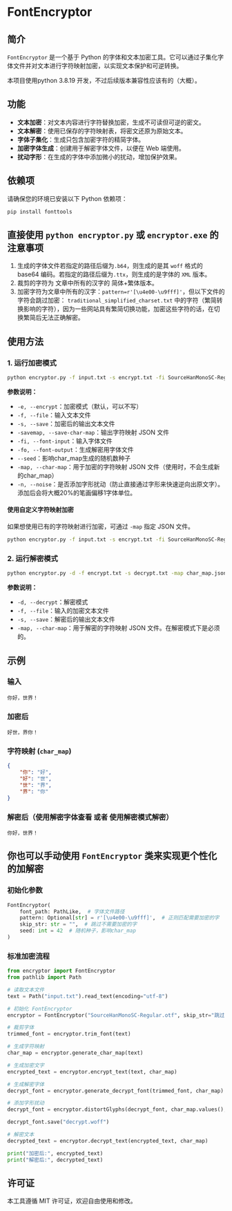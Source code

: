 # FontEncryptor

## 简介

`FontEncryptor` 是一个基于 Python 的字体和文本加密工具。它可以通过子集化字体文件并对文本进行字符映射加密，以实现文本保护和可逆转换。

本项目使用python 3.8.19 开发，不过后续版本兼容性应该有的（大概）。

## 功能

- **文本加密**：对文本内容进行字符替换加密，生成不可读但可逆的密文。
- **文本解密**：使用已保存的字符映射表，将密文还原为原始文本。
- **字体子集化**：生成只包含加密字符的精简字体。
- **加密字体生成**：创建用于解密字体文件，以便在 Web 端使用。
- **扰动字形**：在生成的字体中添加微小的扰动，增加保护效果。

## 依赖项

请确保您的环境已安装以下 Python 依赖项：

```bash
pip install fonttools
```

## 直接使用 `python encryptor.py` 或 `encryptor.exe` 的注意事项

1. 生成的字体文件若指定的路径后缀为`.b64`，则生成的是其 `woff` 格式的 base64 编码。若指定的路径后缀为`.ttx`，则生成的是字体的 `XML` 版本。
2. 裁剪的字符为 文章中所有的汉字的 简体+繁体版本。
3. 加密字符为文章中所有的汉字：`pattern=r'[\u4e00-\u9fff]'`，但以下文件的字符会跳过加密： `traditional_simplified_charset.txt` 中的字符（繁简转换影响的字符），因为一些网站具有繁简切换功能，加密这些字符的话，在切换繁简后无法正确解密。

## 使用方法

### 1. 运行加密模式

```bash
python encryptor.py -f input.txt -s encrypt.txt -fi SourceHanMonoSC-Regular.otf -fo decrypt.woff -savemap char_map.json --noise
```

**参数说明：**

- `-e, --encrypt`：加密模式（默认，可以不写）
- `-f, --file`：输入文本文件
- `-s, --save`：加密后的输出文本文件
- `-savemap, --save-char-map`：输出字符映射 JSON 文件
- `-fi, --font-input`：输入字体文件
- `-fo, --font-output`：生成解密用字体文件
- `--seed`：影响char_map生成的随机数种子
- `-map, --char-map`：用于加密的字符映射 JSON 文件（使用时，不会生成新的char_map）
- `-n, --noise`：是否添加字形扰动（防止直接通过字形来快速逆向出原文字）。添加后会将大概20%的笔画偏移1字体单位。

#### 使用自定义字符映射加密

如果想使用已有的字符映射进行加密，可通过 `-map` 指定 JSON 文件。

```bash
python encryptor.py -f input.txt -s encrypt.txt -fi SourceHanMonoSC-Regular.otf -fo decrypt.woff -map char_map.json
```

### 2. 运行解密模式

```bash
python encryptor.py -d -f encrypt.txt -s decrypt.txt -map char_map.json
```

**参数说明：**

- `-d, --decrypt`：解密模式
- `-f, --file`：输入的加密文本文件
- `-s, --save`：解密后的输出文本文件
- `-map, --char-map`：用于解密的字符映射 JSON 文件。在解密模式下是必须的。

## 示例

### 输入

```text
你好，世界！
```

### 加密后

```text
好世，界你！
```

### 字符映射 (`char_map`)

```json
{
    "你": "好",
    "好": "世",
    "世": "界",
    "界": "你"
}
```

### 解密后（使用解密字体查看 或者 使用解密模式解密）

```text
你好，世界！
```

## 你也可以手动使用 `FontEncryptor` 类来实现更个性化的加解密

### 初始化参数

```python
FontEncryptor(
    font_path: PathLike,  # 字体文件路径
    pattern: Optional[str] = r'[\u4e00-\u9fff]',  # 正则匹配需要加密的字
    skip_str: str = "",  # 跳过不需要加密的字
    seed: int = 42  # 随机种子，影响char_map
)
```

### 标准加密流程

```python
from encryptor import FontEncryptor
from pathlib import Path

# 读取文本文件
text = Path("input.txt").read_text(encoding="utf-8")

# 初始化 FontEncryptor
encryptor = FontEncryptor("SourceHanMonoSC-Regular.otf", skip_str="跳过的字符", seed=42)

# 裁剪字体
trimmed_font = encryptor.trim_font(text)

# 生成字符映射
char_map = encryptor.generate_char_map(text)

# 生成加密文字
encrypted_text = encryptor.encrypt_text(text, char_map)

# 生成解密字体
decrypt_font = encryptor.generate_decrypt_font(trimmed_font, char_map)

# 添加字形扰动
decrypt_font = encryptor.distortGlyphs(decrypt_font, char_map.values(), noise=1, frequency=0.2)

decrypt_font.save("decrypt.woff")

# 解密文本
decrypted_text = encryptor.decrypt_text(encrypted_text, char_map)

print("加密后:", encrypted_text)
print("解密后:", decrypted_text)
```

## 许可证

本工具遵循 MIT 许可证，欢迎自由使用和修改。
